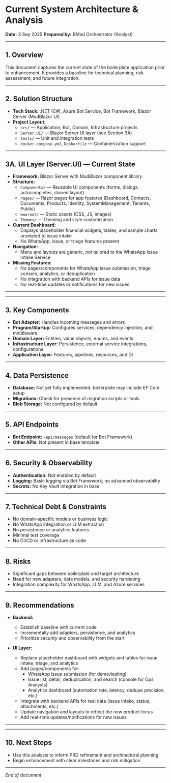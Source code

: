 # Current System Architecture & Analysis

**Date:** 3 Sep 2025
**Prepared by:** BMad Orchestrator (Analyst)

---

## 1. Overview

This document captures the current state of the boilerplate application prior to enhancement. It provides a baseline for technical planning, risk assessment, and future integration.

---


## 2. Solution Structure

- **Tech Stack:** .NET (C#), Azure Bot Service, Bot Framework, Blazor Server (MudBlazor UI)
- **Project Layout:**
  - `src/` — Application, Bot, Domain, Infrastructure projects
  - `Server.UI/` — Blazor Server UI layer (see Section 3A)
  - `tests/` — Unit and integration tests
  - `docker-compose.yml`, `Dockerfile` — Containerization support

---

## 3A. UI Layer (Server.UI) — Current State

- **Framework:** Blazor Server with MudBlazor component library
- **Structure:**
  - `Components/` — Reusable UI components (forms, dialogs, autocompletes, shared layout)
  - `Pages/` — Razor pages for app features (Dashboard, Contacts, Documents, Products, Identity, SystemManagement, Tenants, Public)
  - `wwwroot/` — Static assets (CSS, JS, images)
  - `Themes/` — Theming and style customization
- **Current Dashboard:**
  - Displays placeholder financial widgets, tables, and sample charts unrelated to issue intake
  - No WhatsApp, issue, or triage features present
- **Navigation:**
  - Menu and layouts are generic, not tailored to the WhatsApp Issue Intake Service
- **Missing Features:**
  - No pages/components for WhatsApp issue submission, triage console, analytics, or deduplication
  - No integration with backend APIs for issue data
  - No real-time updates or notifications for new issues

---

---

## 3. Key Components

- **Bot Adapter:** Handles incoming messages and errors
- **Program/Startup:** Configures services, dependency injection, and middleware
- **Domain Layer:** Entities, value objects, enums, and events
- **Infrastructure Layer:** Persistence, external service integrations, configurations
- **Application Layer:** Features, pipelines, resources, and DI

---

## 4. Data Persistence

- **Database:** Not yet fully implemented; boilerplate may include EF Core setup
- **Migrations:** Check for presence of migration scripts or tools
- **Blob Storage:** Not configured by default

---

## 5. API Endpoints

- **Bot Endpoint:** `/api/messages` (default for Bot Framework)
- **Other APIs:** Not present in base template

---

## 6. Security & Observability

- **Authentication:** Not enabled by default
- **Logging:** Basic logging via Bot Framework; no advanced observability
- **Secrets:** No Key Vault integration in base

---

## 7. Technical Debt & Constraints

- No domain-specific models or business logic
- No WhatsApp integration or LLM extraction
- No persistence or analytics features
- Minimal test coverage
- No CI/CD or infrastructure as code

---

## 8. Risks

- Significant gaps between boilerplate and target architecture
- Need for new adapters, data models, and security hardening
- Integration complexity for WhatsApp, LLM, and Azure services

---


## 9. Recommendations

- **Backend:**
  - Establish baseline with current code
  - Incrementally add adapters, persistence, and analytics
  - Prioritize security and observability from the start

- **UI Layer:**
  - Replace placeholder dashboard with widgets and tables for issue intake, triage, and analytics
  - Add pages/components for:
    - WhatsApp issue submission (for demo/testing)
    - Issue list, detail, deduplication, and search (console for Ops Analysts)
    - Analytics dashboard (automation rate, latency, dedupe precision, etc.)
  - Integrate with backend APIs for real data (issue intake, status, attachments, etc.)
  - Update navigation and layouts to reflect the new product focus
  - Add real-time updates/notifications for new issues

---

---

## 10. Next Steps

- Use this analysis to inform PRD refinement and architectural planning
- Begin enhancement with clear milestones and risk mitigation

---

*End of document*
